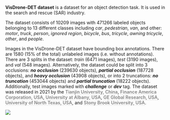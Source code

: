 **VisDrone-DET dataset** is a dataset for an object detection task. It is used in the search and rescue (SAR) industry. 

The dataset consists of 10209 images with 471266 labeled objects belonging to 13 different classes including *car*, *pedestrian*, *van*, and other: *motor*, *truck*, *person*, *ignored region*, *bicycle*, *bus*, *tricycle*, *awning tricycle*, *other*, and *people*.

Images in the VisDrone-DET dataset have bounding box annotations. There are 1580 (15% of the total) unlabeled images (i.e. without annotations). There are 3 splits in the dataset: *train* (6471 images), *test* (3190 images), and *val* (548 images). Alternatively, the dataset could be split into 3 occlusions: ***no occlusion*** (239630 objects), ***partial occlusion*** (187728 objects), and ***heavy occlusion*** (43908 objects), or into 2 truncations: ***no truncation*** (453044 objects) and ***partial truncation*** (18222 objects). Additionally, test images marked with ***challenge*** or ***dev*** tag. The dataset was released in 2021 by the <span style="font-weight: 600; color: grey; border-bottom: 1px dashed #d3d3d3;">Tianjin University, China</span>, <span style="font-weight: 600; color: grey; border-bottom: 1px dashed #d3d3d3;">Finance America Corporation, USA</span>, <span style="font-weight: 600; color: grey; border-bottom: 1px dashed #d3d3d3;">University at Albany, USA</span>, <span style="font-weight: 600; color: grey; border-bottom: 1px dashed #d3d3d3;">GE Global Research, USA</span>, <span style="font-weight: 600; color: grey; border-bottom: 1px dashed #d3d3d3;">University of North Texas, USA</span>, and <span style="font-weight: 600; color: grey; border-bottom: 1px dashed #d3d3d3;">Stony Brook University, USA</span>.

<img src="https://github.com/dataset-ninja/vis-drone-det/raw/main/visualizations/poster.png">
